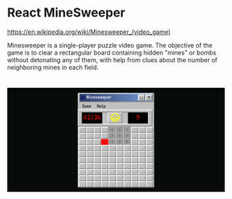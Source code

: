 # React MineSweeper
https://en.wikipedia.org/wiki/Minesweeper_(video_game)

Minesweeper is a single-player puzzle video game. The objective of the game is to clear
a rectangular board containing hidden "mines" or bombs without detonating any of them, with help from 
clues about the number of neighboring mines in each field.
#
![preview of the app ](preview.png)